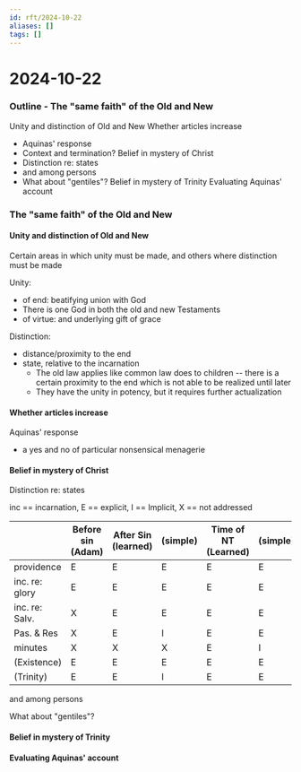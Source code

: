 ```yaml
---
id: rft/2024-10-22
aliases: []
tags: []
---
```


# 2024-10-22

### Outline - The "same faith" of the Old and New
Unity and distinction of Old and New
Whether articles increase
- Aquinas' response
- Context and termination?
Belief in mystery of Christ
- Distinction re: states
- and among persons
- What about "gentiles"?
Belief in mystery of Trinity
Evaluating Aquinas' account




### The "same faith" of the Old and New

#### Unity and distinction of Old and New
Certain areas in which unity must be made, and others where distinction must be
made

Unity: 
- of end: beatifying union with God
- There is one God in both the old and new Testaments
- of virtue: and underlying gift of grace

Distinction:
- distance/proximity to the end
- state, relative to the incarnation
    - The old law applies like common law does to children -- there is a certain
    proximity to the end which is not able to be realized until later
    - They have the unity in potency, but it requires further actualization

#### Whether articles increase
Aquinas' response
- a yes and no of particular nonsensical menagerie 

#### Belief in mystery of Christ
Distinction re: states

inc == incarnation, E == explicit, I == Implicit, X == not addressed 

|  | Before sin (Adam) | After Sin (learned) | (simple) | Time of NT (Learned)| (simple) | gentiles (rev) | (no rev) |
| -- | --------------- | --------------- | --------------- | - | - | - | - |
| providence     | E | E | E | E | E | E | E |
| inc. re: glory | E | E | E | E | E | E | I |
| inc. re: Salv. | X | E | E | E | E | E | I | 
| Pas. & Res     | X | E | I | E | E | E | I | 
| minutes        | X | X | X | E | I | X | X |
| (Existence)        | E | E | E | E | E | E | E |
| (Trinity)        | E | E | I | E | E | E | I |


and among persons

What about "gentiles"?



#### Belief in mystery of Trinity

#### Evaluating Aquinas' account
























